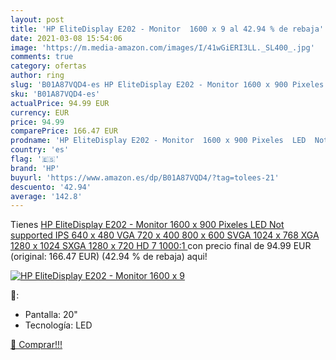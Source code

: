```yaml
---
layout: post
title: 'HP EliteDisplay E202 - Monitor  1600 x 9 al 42.94 % de rebaja'
date: 2021-03-08 15:54:06
image: 'https://m.media-amazon.com/images/I/41wGiERI3LL._SL400_.jpg'
comments: true
category: ofertas
author: ring
slug: 'B01A87VQD4-es HP EliteDisplay E202 - Monitor 1600 x 900 Pixeles LED Not...'
sku: 'B01A87VQD4-es'
actualPrice: 94.99 EUR
currency: EUR
price: 94.99
comparePrice: 166.47 EUR
prodname: 'HP EliteDisplay E202 - Monitor  1600 x 900 Pixeles  LED  Not supported  IPS  640 x 480  VGA   720 x 400  800 x 600  SVGA   1024 x 768  XGA   1280 x 1024  SXGA   1280 x 720  HD 7  1000:1 '
country: 'es'
flag: '🇪🇸'
brand: 'HP'
buyurl: 'https://www.amazon.es/dp/B01A87VQD4/?tag=tolees-21'
descuento: '42.94'
average: '142.8'
---
```


Tienes [HP EliteDisplay E202 - Monitor  1600 x 900 Pixeles  LED  Not supported  IPS  640 x 480  VGA   720 x 400  800 x 600  SVGA   1024 x 768  XGA   1280 x 1024  SXGA   1280 x 720  HD 7  1000:1 ](https://www.amazon.es/dp/B01A87VQD4/?tag=tolees-21) con precio final de  94.99 EUR (original: 166.47 EUR) (42.94 %  de rebaja) aqui!

[![HP EliteDisplay E202 - Monitor  1600 x 9](https://m.media-amazon.com/images/I/41wGiERI3LL._SL400_.jpg)](https://www.amazon.es/dp/B01A87VQD4/?tag=tolees-21)

🔎:

- Pantalla: 20"
- Tecnología: LED

[🛒 Comprar!!!](https://www.amazon.es/dp/B01A87VQD4/?tag=tolees-21)
